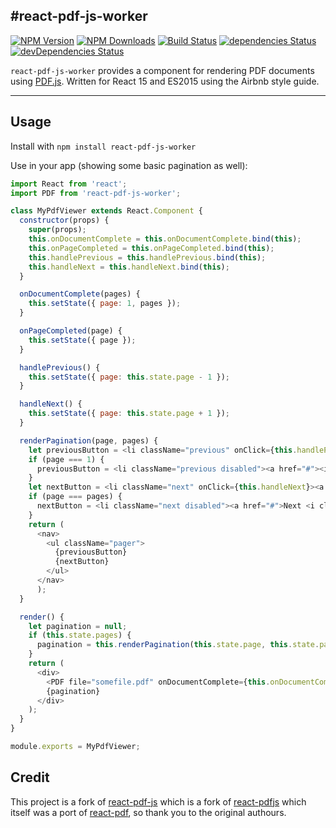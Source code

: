 #react-pdf-js-worker
---
[![NPM Version](https://img.shields.io/npm/v/react-pdf-js-worker.svg?style=flat-square)](https://www.npmjs.com/package/react-pdf-js-worker)
[![NPM Downloads](https://img.shields.io/npm/dm/react-pdf-js-worker.svg?style=flat-square)](https://www.npmjs.com/package/react-pdf-js-worker)
[![Build Status](https://img.shields.io/travis/truckingsim/react-pdf-js-worker/master.svg?style=flat-square)](https://travis-ci.org/truckingsim/react-pdf-js-worker)
[![dependencies Status](https://david-dm.org/truckingsim/react-pdf-js-worker/status.svg)](https://david-dm.org/truckingsim/react-pdf-js-worker)
[![devDependencies Status](https://david-dm.org/truckingsim/react-pdf-js-worker/dev-status.svg)](https://david-dm.org/truckingsim/react-pdf-js-worker?type=dev)

`react-pdf-js-worker` provides a component for rendering PDF documents using [PDF.js](http://mozilla.github.io/pdf.js/). Written for React 15 and ES2015 using the Airbnb style guide.

---

Usage
-----

Install with `npm install react-pdf-js-worker`

Use in your app (showing some basic pagination as well):

```js
import React from 'react';
import PDF from 'react-pdf-js-worker';

class MyPdfViewer extends React.Component {
  constructor(props) {
    super(props);
    this.onDocumentComplete = this.onDocumentComplete.bind(this);
    this.onPageCompleted = this.onPageCompleted.bind(this);
    this.handlePrevious = this.handlePrevious.bind(this);
    this.handleNext = this.handleNext.bind(this);
  }

  onDocumentComplete(pages) {
    this.setState({ page: 1, pages });
  }

  onPageCompleted(page) {
    this.setState({ page });
  }

  handlePrevious() {
    this.setState({ page: this.state.page - 1 });
  }

  handleNext() {
    this.setState({ page: this.state.page + 1 });
  }

  renderPagination(page, pages) {
    let previousButton = <li className="previous" onClick={this.handlePrevious}><a href="#"><i className="fa fa-arrow-left"></i> Previous</a></li>;
    if (page === 1) {
      previousButton = <li className="previous disabled"><a href="#"><i className="fa fa-arrow-left"></i> Previous</a></li>;
    }
    let nextButton = <li className="next" onClick={this.handleNext}><a href="#">Next <i className="fa fa-arrow-right"></i></a></li>;
    if (page === pages) {
      nextButton = <li className="next disabled"><a href="#">Next <i className="fa fa-arrow-right"></i></a></li>;
    }
    return (
      <nav>
        <ul className="pager">
          {previousButton}
          {nextButton}
        </ul>
      </nav>
      );
  }

  render() {
    let pagination = null;
    if (this.state.pages) {
      pagination = this.renderPagination(this.state.page, this.state.pages);
    }
    return (
      <div>
        <PDF file="somefile.pdf" onDocumentComplete={this.onDocumentComplete} onPageCompleted={this.onPageCompleted} page={this.state.page} />
        {pagination}
      </div>
    );
  }
}

module.exports = MyPdfViewer;
```


## Credit

This project is a fork of [react-pdf-js](https://github.com/mikecousins/react-pdf-js) which is a fork of [react-pdfjs](https://github.com/erikras/react-pdfjs) which itself was a port of [react-pdf](https://github.com/nnarhinen/react-pdf), so thank you to
the original authours.
